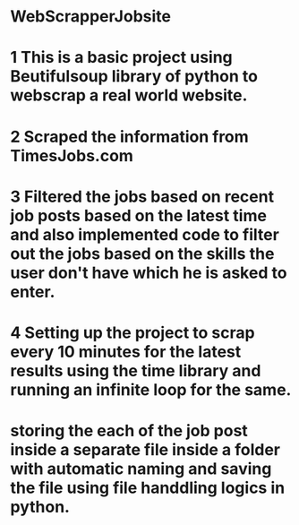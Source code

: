 # WebScrapperJobsite
# 1 This is a basic project using Beutifulsoup library of python to webscrap a real world website.
# 2 Scraped the information from TimesJobs.com 
# 3 Filtered the jobs based on recent job posts based on the latest time and also implemented code to filter out the jobs based on the skills the user don't have which he is asked to enter.
# 4 Setting up the project to scrap every 10 minutes for the latest results using the time library and running an infinite loop for the same.
# storing the each of the job post inside a separate file inside a folder with automatic naming and saving the file using file handdling logics in python.
